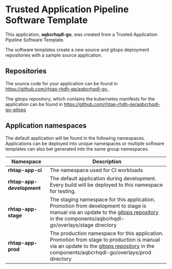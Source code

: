 # Trusted Application Pipeline Software Template

This application, **aqbcrhqdl-go**, was created from a Trusted Application Pipeline Software Template.

The software templates create a new source and gitops deployment repositories with a sample source application. 

## Repositories

The source code for your application can be found in [https://github.com/rhtap-rhdh-qe/aqbcrhqdl-go ](https://github.com/rhtap-rhdh-qe/aqbcrhqdl-go ).
 
The gitops repository, which contains the kubernetes manifests for the application can be found in 
[https://github.com/rhtap-rhdh-qe/aqbcrhqdl-go-gitops ](https://github.com/rhtap-rhdh-qe/aqbcrhqdl-go-gitops ) 

## Application namespaces 

The default application will be found in the following namespaces. Applications can be deployed into unique namespaces or multiple software templates can also bet generated into the same group namespaces.  

|  Namespace   |  Description   |  
| -------- | -------- |
| **rhtap-app-ci** | The namespace used for CI workloads |
| **rhtap-app-development** | The default application during development. Every build will be deployed to this namespace for testing. |
| **rhtap-app-stage** | The staging namespace for this application. Promotion from development to stage is manual via an update to the [gitops repository](https://github.com/rhtap-rhdh-qe/aqbcrhqdl-go-gitops ) in the components/aqbcrhqdl-go/overlays/stage directory |
| **rhtap-app-prod** | The production namespace for this application. Promotion from stage to production is manual via an update to the [gitops repository](https://github.com/rhtap-rhdh-qe/aqbcrhqdl-go-gitops ) in the components/aqbcrhqdl-go/overlays/prod directory |